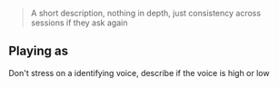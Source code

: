 > A short description, nothing in depth, just consistency across sessions if they ask again

## Playing as
Don't stress on a identifying voice, describe if the voice is high or low